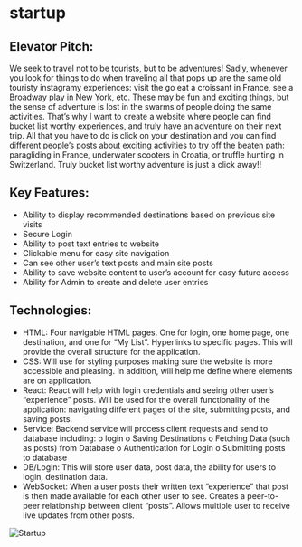 # startup
## Elevator Pitch: 
We seek to travel not to be tourists, but to be adventures! Sadly, whenever you look for things to do when traveling all that pops up are the same old touristy instagramy experiences: visit the go eat a croissant in France, see a Broadway play in New York, etc. These may be fun and exciting things, but the sense of adventure is lost in the swarms of people doing the same activities. That’s why I want to create a website where people can find bucket list worthy experiences, and truly have an adventure on their next trip. All that you have to do is click on your destination and you can find different people’s posts about exciting activities to try off the beaten path: paragliding in France, underwater scooters in Croatia, or truffle hunting in Switzerland. Truly bucket list worthy adventure is just a click away!!

## Key Features:
  -	Ability to display recommended destinations based on previous site visits
  -	Secure Login
  -	Ability to post text entries to website
  -	Clickable menu for easy site navigation
  -	Can see other user’s text posts and main site posts
  -	Ability to save website content to user’s account for easy future access
  -	Ability for Admin to create and delete user entries
    
## Technologies:

- HTML: Four navigable HTML pages. One for login, one home page, one destination, and one for “My List”. Hyperlinks to specific pages. This will provide the overall structure for the application.
- CSS: Will use for styling purposes making sure the website is more accessible and pleasing. In addition, will help me define where elements are on application.
- React: React will help with login credentials and seeing other user’s “experience” posts. Will be used for the overall functionality of the application: navigating different pages of the site, submitting posts, and saving posts.
- Service: Backend service will process client requests and send to database including:
  o login
  o Saving Destinations
  o Fetching Data (such as posts) from Database
  o Authentication for Login
  o Submitting posts to database
- DB/Login: This will store user data, post data, the ability for users to login, destination data.
- WebSocket: When a user posts their written text “experience” that post is then made available for each other user to see. Creates a peer-to-peer relationship between client “posts”. Allows multiple user to receive live updates from other posts.

![Startup](https://github.com/user-attachments/assets/f757198a-728f-4376-9112-992709c54a9d)
